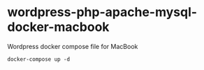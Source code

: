 # wordpress-php-apache-mysql-docker-macbook
Wordpress docker compose file for MacBook

<code>docker-compose up -d</code>
